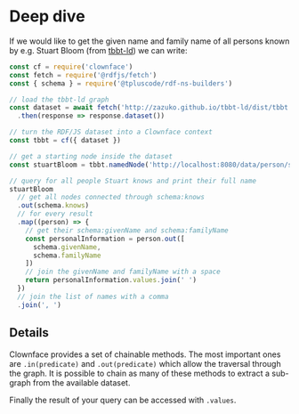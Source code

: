 # Deep dive

If we would like to get the given name and family name of all persons known by e.g. Stuart Bloom
(from [tbbt-ld][tbbt]) we can write:

<run-kit>

```js
const cf = require('clownface')
const fetch = require('@rdfjs/fetch')
const { schema } = require('@tpluscode/rdf-ns-builders')

// load the tbbt-ld graph
const dataset = await fetch('http://zazuko.github.io/tbbt-ld/dist/tbbt.nt')
  .then(response => response.dataset())

// turn the RDF/JS dataset into a Clownface context
const tbbt = cf({ dataset })

// get a starting node inside the dataset
const stuartBloom = tbbt.namedNode('http://localhost:8080/data/person/stuart-bloom')

// query for all people Stuart knows and print their full name
stuartBloom
  // get all nodes connected through schema:knows 
  .out(schema.knows) 
  // for every result
  .map((person) => {
    // get their schema:givenName and schema:familyName
    const personalInformation = person.out([
      schema.givenName,
      schema.familyName
    ])
    // join the givenName and familyName with a space
    return personalInformation.values.join(' ')
  })
  // join the list of names with a comma
  .join(', ')
```

</run-kit>

## Details

Clownface provides a set of chainable methods. The most important ones are `.in(predicate)` and `.out(predicate)` which allow the traversal through the graph. It is possible to chain as many of these methods to extract a sub-graph from the available dataset.

Finally the result of your query can be accessed with `.values`.

[tbbt]: https://github.com/zazuko/tbbt-ld
